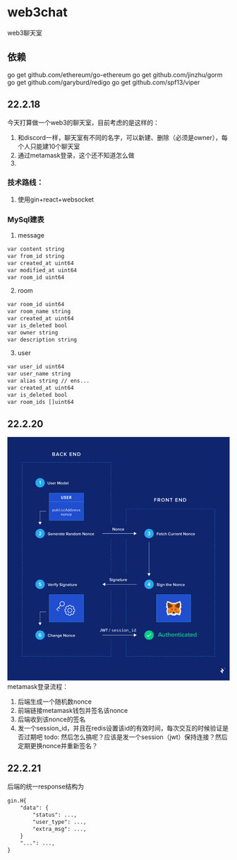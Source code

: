 # web3chat
web3聊天室

## 依赖
go get github.com/ethereum/go-ethereum
go get github.com/jinzhu/gorm
go get github.com/garyburd/redigo
go get github.com/spf13/viper

## 22.2.18
今天打算做一个web3的聊天室，目前考虑的是这样的：
1. 和discord一样，聊天室有不同的名字，可以新建、删除（必须是owner），每个人只能建10个聊天室
2. 通过metamask登录，这个还不知道怎么做
3. 

### 技术路线：
1. 使用gin+react+websocket

### MySql建表
1. message
```Golang
var content string
var from_id string
var created_at uint64
var modified_at uint64
var room_id uint64

```

2. room
```Golang
var room_id uint64
var room_name string
var created_at uint64
var is_deleted bool
var owner string
var description string

```

3. user
```Golang
var user_id uint64
var user_name string
var alias string // ens...
var created_at uint64
var is_deleted bool
var room_ids []uint64

```

## 22.2.20
![metamask登录流程](pic/metamask登录流程.png)
metamask登录流程：
1. 后端生成一个随机数nonce
2. 前端链接metamask钱包并签名该nonce
3. 后端收到该nonce的签名
4. 发一个session_id，并且在redis设置该id的有效时间，每次交互的时候验证是否过期吧
todo: 然后怎么搞呢？应该是发一个session（jwt）保持连接？然后定期更换nonce并重新签名？


## 22.2.21
后端的统一response结构为
```Golang
gin.H{
    "data": {
        "status": ...,
        "user_type": ...,
        "extra_msg": ...,
    }
    "...": ...,
}
```